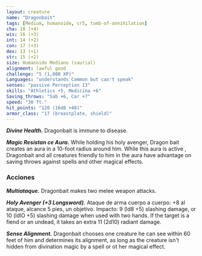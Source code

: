 ```yaml
---
layout: creature
name: "Dragonbait"
tags: [Medium, humanoide, cr5, tomb-of-annihilation]
cha: 18 (+4)
wis: 16 (+3)
int: 14 (+2)
con: 17 (+3)
dex: 13 (+1)
str: 15 (+2)
size: Humanoide Mediano (saurial)
alignment: lawful good
challenge: "5 (1,800 XP)"
Languages: "understands Common but can't speak"
senses: "passive Perception 13"
skills: "Athletics +5, Medicina +6"
Saving_throws: "Sab +6, Car +7"
speed: "30 ft."
hit_points: "120 (16d8 +48)"
armor_class: "17 (breastplate, shield)"
---
```


***Divine Health.*** Dragonbait is immune to disease.

***Magic Resistan ce Aura.*** While holding his holy avenger,
Dragon bait creates an aura in a 10-foot radius around him. While this aura is active , Dragonbait and all creatures friendly to him in the aura have advantage on saving throws against spells and other magical effects.

### Acciones

***Multiataque.*** Dragonbait makes two melee weapon attacks.

***Holy Avenger (+3 Longsword).*** Ataque de arma cuerpo a cuerpo: +8 al ataque, alcance 5 pies, un objetivo. Impacto: 9 (ld8 +5) slashing damage, or 10 (ldlO +5) slashing damage when used with two hands. If the target is a fiend or an undead, it takes an extra 11 (2d10) radiant damage.

***Sense Alignment.*** Dragonbait chooses one creature he can see within 60 feet of him and determines its alignment, as long as the creature isn't hidden from divination magic by a spell or ot her magical effect.